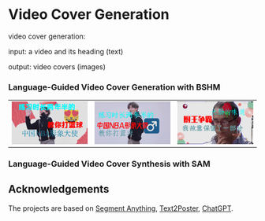 # Video Cover Generation

video cover generation: 

input: a video and its heading (text)

output: video covers (images)

### Language-Guided Video Cover Generation with BSHM
||||
|--|--|--|
|<img src="misc/cover_8.png" />|<img src="misc/cover_7.png" />|<img src="misc/cover_5.png" />|"

### Language-Guided Video Cover Synthesis with SAM

## Acknowledgements
The projects are based on [Segment Anything](https://github.com/facebookresearch/segment-anything), [Text2Poster](https://github.com/chuhaojin/text2poster-icassp-22), [ChatGPT](https://openai.com/blog/chatgpt).
